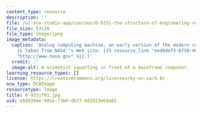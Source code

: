 ```yaml
---
content_type: resource
description: ''
file: /ol-ocw-studio-app/courses/6-933j-the-structure-of-engineering-revolutions-fall-2001/e0dd394eb0aa73b6db77683553e64a01_6-933jf01.jpg
file_size: 53130
file_type: image/jpeg
image_metadata:
  caption: 'Analog computing machine, an early version of the modern computer. (Image
    is taken from NASA''s Web site: {{% resource_link "eed6def3-6730-464a-9523-7babe32604cf"
    "http://www.nasa.gov" %}}.)'
  credit: ''
  image-alt: A scientist squatting in front of a mainframe computer.
learning_resource_types: []
license: https://creativecommons.org/licenses/by-nc-sa/4.0/
ocw_type: OCWImage
resourcetype: Image
title: 6-933jf01.jpg
uid: e0dd394e-b0aa-73b6-db77-683553e64a01
---
```

